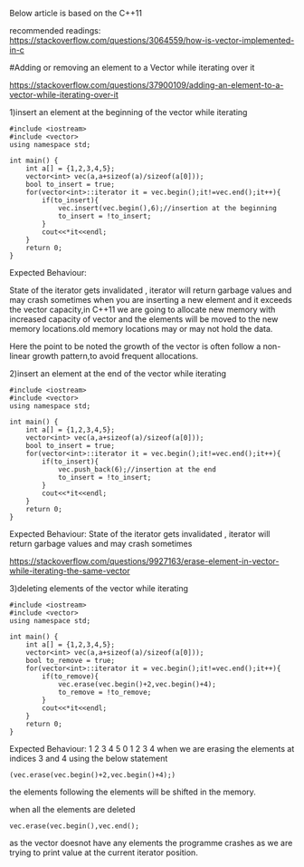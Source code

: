 
Below article is based on the C++11

recommended readings:
https://stackoverflow.com/questions/3064559/how-is-vector-implemented-in-c


#Adding or removing an element to a Vector while iterating over it

https://stackoverflow.com/questions/37900109/adding-an-element-to-a-vector-while-iterating-over-it

1)insert an element at the beginning of the vector while iterating

```
#include <iostream>
#include <vector>
using namespace std;

int main() {
	int a[] = {1,2,3,4,5};
	vector<int> vec(a,a+sizeof(a)/sizeof(a[0]));
	bool to_insert = true;
	for(vector<int>::iterator it = vec.begin();it!=vec.end();it++){
		if(to_insert){
            vec.insert(vec.begin(),6);//insertion at the beginning
			to_insert = !to_insert;
		}
		cout<<*it<<endl;
	}
	return 0;
}
```

Expected Behaviour:

State of the iterator gets invalidated , iterator will return garbage values and may crash sometimes
when you are inserting a new element and it exceeds the vector capacity,in C++11 we are going to allocate 
new memory with increased capacity of vector and the elements will be moved to the new memory locations.old
memory locations may or may not hold the data.

Here the point to be noted the growth of the vector is  often follow a non-linear growth pattern,to avoid frequent allocations.

2)insert an element at the end of the vector while iterating

```
#include <iostream>
#include <vector>
using namespace std;

int main() {
	int a[] = {1,2,3,4,5};
	vector<int> vec(a,a+sizeof(a)/sizeof(a[0]));
	bool to_insert = true;
	for(vector<int>::iterator it = vec.begin();it!=vec.end();it++){
		if(to_insert){
			vec.push_back(6);//insertion at the end
			to_insert = !to_insert;
		}
		cout<<*it<<endl;
	}
	return 0;
}
```

Expected Behaviour:
State of the iterator gets invalidated , iterator will return garbage values and may crash sometimes


https://stackoverflow.com/questions/9927163/erase-element-in-vector-while-iterating-the-same-vector

3)deleting elements of the vector while iterating

```
#include <iostream>
#include <vector>
using namespace std;

int main() {
	int a[] = {1,2,3,4,5};
	vector<int> vec(a,a+sizeof(a)/sizeof(a[0]));
	bool to_remove = true;
	for(vector<int>::iterator it = vec.begin();it!=vec.end();it++){
		if(to_remove){
			vec.erase(vec.begin()+2,vec.begin()+4);
			to_remove = !to_remove;
		}
		cout<<*it<<endl;
	}
	return 0;
}
```

Expected Behaviour:
1 2 3 4 5
0 1 2 3 4
when we are erasing the elements at indices 3 and 4 using the below statement
```
(vec.erase(vec.begin()+2,vec.begin()+4);)
```
the elements following the elements will be shifted in the memory.

when all the elements are deleted
```
vec.erase(vec.begin(),vec.end();
```
as the vector doesnot have any elements the programme crashes as we are trying to print value at the current iterator
position.

